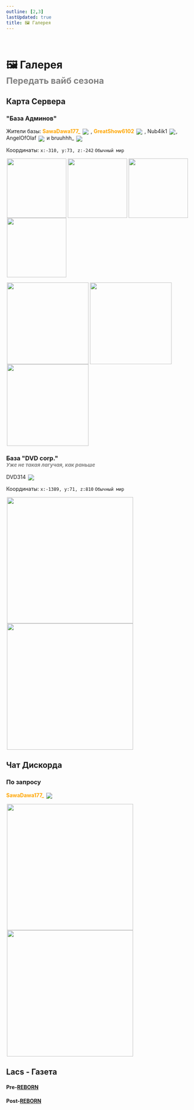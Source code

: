 ```yaml
---
outline: [2,3]
lastUpdated: true
title: 🖼️ Галерея
---
```


<Pill name="ML Magic" link="/wiki/archive/ml-magic" icon="solar:archive-bold-duotone" color="#868dcc" /> <br/>

 
# 🖼️ Галерея <br/> <span style="color: gray;"><sup>Передать вайб сезона</sup></span>

## Карта Сервера <iconify-icon icon="vscode-icons:file-type-minecraft" width=30px ></iconify-icon> 

### "База Админов"

Жители базы: 
**<span style="color: orange;">SawaDawa177_</span>** <img src="https://api.mineatar.io/face/0c81442c240b4087851ff50f3d8fd589?scale=3" style="display: inline; margin: 0 2px; vertical-align: middle;" /> , **<span style="color: orange;">GreatShow6102</span>** <img src="https://api.mineatar.io/face/ceb1b631-d2ff-4166-8458-e4c8498e1248?scale=3" style="display: inline; margin: 0 2px; vertical-align: middle;" /> , Nub4ik1  <img src="https://api.mineatar.io/face/d2b496f0-c2b0-4849-8dee-a6bda731a7eb?scale=3" style="display: inline; margin: 0 2px; vertical-align: middle;" />, AngelOfOlaf <img src="https://api.mineatar.io/face/e1f7457b-aca5-4e61-b416-b1368057a4fe?scale=3" style="display: inline; margin: 0 2px; vertical-align: middle;" />  и bruuhhh_ <img src="https://api.mineatar.io/face/45e529c8-4a8e-44eb-b02c-5b99e41a9d1c?scale=3" style="display: inline; margin: 0 2px; vertical-align: middle;" />

Координаты: `x:-310, y:73, z:-242` `Обычный мир`

<!-- место для скринов -->
<img src="/WIKI/ML-Magic/Gallery/map-1.png" style="display: inline; margin: 0 2px; vertical-align: middle;  width: 160px; height: auto;" /><img src="/WIKI/ML-Magic/Gallery/map-2.png" style="display: inline; margin: 0 2px; vertical-align: middle;  width: 160px; height: auto;" /><img src="/WIKI/ML-Magic/Gallery/map-3.png" style="display: inline; margin: 0 2px; vertical-align: middle;  width: 160px; height: auto;" /><img src="/WIKI/ML-Magic/Gallery/map-4.png" style="display: inline; margin: 0 2px; vertical-align: middle;  width: 160px; height: auto;" />

<img src="/WIKI/ML-Magic/Gallery/map-5.png" style="display: inline; margin: 0 2px; vertical-align: middle;  width: 220px; height: auto;" /><img src="/WIKI/ML-Magic/Gallery/map-6.png" style="display: inline; margin: 0 2px; vertical-align: middle;  width: 220px; height: auto;" /><img src="/WIKI/ML-Magic/Gallery/map-7.png" style="display: inline; margin: 0 2px; vertical-align: middle;  width: 220px; height: auto;" />
 

### База "DVD corp." <br/> *<span style="color: gray;"><sup>Уже не такая лагучая, как раньше</sup></span>*

DVD314 <img src="https://api.mineatar.io/face/9806b0b5-baa2-48c6-b70e-64af239a78eb?scale=3" style="display: inline; margin: 0 2px; vertical-align: middle;" /> 

Координаты: `x:-1389, y:71, z:810` `Обычный мир`

<!-- место для скринов -->
<img src="/WIKI/ML-Magic/Gallery/map-8.png" style="display: inline; margin: 0 2px; vertical-align: middle;  width: 340px; height: auto;" /><img src="/WIKI/ML-Magic/Gallery/map-9.png" style="display: inline; margin: 0 2px; vertical-align: middle;  width: 340px; height: auto;" />

## Чат Дискорда <iconify-icon icon="logos:discord-icon"></iconify-icon>

<BlockCard size="big" :cards="[
  { content: '![](/WIKI/ML-Magic/Gallery/ds-chat-1.png) \n *у нас в доме радио рекорд играет* \n|m1chigang|![](https://api.mineatar.io/face/566bac65-6941-4454-9d50-7a4339fc433a?scale=3)| \n |:---:|:---:|'},
]"/>

### По запросу <iconify-icon icon="logos:discord-icon"></iconify-icon>

**<span style="color: orange;">SawaDawa177_</span>** <img src="https://api.mineatar.io/face/0c81442c240b4087851ff50f3d8fd589?scale=3" style="display: inline; margin: 0 2px; vertical-align: middle;" />

<img src="/WIKI/ML-Magic/Gallery/request-1.png" style="display: inline; margin: 0 2px; vertical-align: middle;  width: 340px; height: auto;" /><img src="/WIKI/ML-Magic/Gallery/request-2.png" style="display: inline; margin: 0 2px; vertical-align: middle;  width: 340px; height: auto;" />



## Lacs - Газета <iconify-icon icon="logos:discord-icon"></iconify-icon>

#### Pre-[REBORN](/wiki/archive/ml-magic#REBORN)

<BlockCard size="big" :cards="[
  { content: '![](/WIKI/ML-Magic/Gallery/gazette-2.png) \n *Нашел эту поеботу в пустыне* \n|GreatShow6102|![head](https://api.mineatar.io/face/ceb1b631-d2ff-4166-8458-e4c8498e1248?scale=3)| \n |:---:|:---:|'},
  { content: '![](/WIKI/ML-Magic/Gallery/gazette-4.png)[Видео](https://youtu.be/WlMDZdoneBE)\n *лягушкочелики* \n|DVD314|![head](https://api.mineatar.io/face/9806b0b5-baa2-48c6-b70e-64af239a78eb?scale=3)| \n |:---:|:---:|'},
]"/>

#### Post-[REBORN](/wiki/archive/ml-magic#REBORN)

<BlockCard size="big" :cards="[
  { content: '![](/WIKI/ML-Magic/Gallery/gazette-5.png) \n *Блять* \n|GreatShow6102|![head](https://api.mineatar.io/face/ceb1b631-d2ff-4166-8458-e4c8498e1248?scale=3)| \n |:---:|:---:|'},
  { content: '![](/WIKI/ML-Magic/Gallery/gazette-6.png) \n *Опа вайпер из Доты* \n|GreatShow6102|![head](https://api.mineatar.io/face/ceb1b631-d2ff-4166-8458-e4c8498e1248?scale=3)| \n |:---:|:---:|'},
  { content: '![](/WIKI/ML-Magic/Gallery/gazette-7.png) \n *Ля че мелком высрал* \n|GreatShow6102|![head](https://api.mineatar.io/face/ceb1b631-d2ff-4166-8458-e4c8498e1248?scale=3)| \n |:---:|:---:|'},
  { content: '![](/WIKI/ML-Magic/Gallery/gazette-8.png) \n *balls???* \n|DVD314|![head](https://api.mineatar.io/face/9806b0b5-baa2-48c6-b70e-64af239a78eb?scale=3)| \n |:---:|:---:|'},
  { content: '![](/WIKI/ML-Magic/Gallery/gazette-9.png) \n *Клоп завёлся* \n|SawaDawa177_|![head](https://api.mineatar.io/face/0c81442c240b4087851ff50f3d8fd589?scale=3)| \n |:---:|:---:|'},
  { content: '![](/WIKI/ML-Magic/Gallery/gazette-10.png) \n *Не рыбам не понят* \n|DVD314|![head](https://api.mineatar.io/face/9806b0b5-baa2-48c6-b70e-64af239a78eb?scale=3)| \n |:---:|:---:|'},
  { content: '![](/WIKI/ML-Magic/Gallery/gazette-11.png) \n *Кладбище в 1д измерении* \n|SawaDawa177_|![head](https://api.mineatar.io/face/0c81442c240b4087851ff50f3d8fd589?scale=3)| \n |:---:|:---:|'},
  { content: '![](/WIKI/ML-Magic/Gallery/gazette-12.png) \n *[Галерея из Данжей](https://imgur.com/a/pQTub1O) Exposure* \n|GreatShow6102|![head](https://api.mineatar.io/face/ceb1b631-d2ff-4166-8458-e4c8498e1248?scale=3)| \n |:---:|:---:|'},
  { content: '![](/WIKI/ML-Magic/Gallery/gazette-13.png) \n *Ебать я ахуел* \n|GreatShow6102|![head](https://api.mineatar.io/face/ceb1b631-d2ff-4166-8458-e4c8498e1248?scale=3)| \n |:---:|:---:|'},
  { content: '![](/WIKI/ML-Magic/Gallery/gazette-14.png) \n *Закрыли две феечки винкс в банке* \n|GreatShow6102|![head](https://api.mineatar.io/face/ceb1b631-d2ff-4166-8458-e4c8498e1248?scale=3)| \n |:---:|:---:|'},
]"/>
